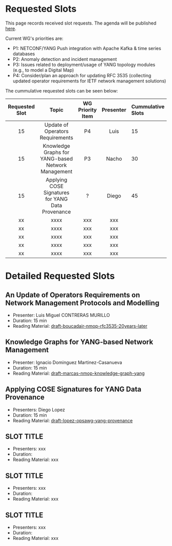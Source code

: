 # Requested Slots

This page records received slot requests. The agenda will be published [here](https://github.com/ietf-wg-nmop/IETF-Meetings/blob/main/120/agenda.md).

Current WG's priorities are:

* P1: NETCONF/YANG Push integration with Apache Kafka & time series databases
* P2: Anomaly detection and incident management
* P3: Issues related to deployment/usage of YANG topology modules (e.g., to model a Digital Map)
* P4: Consider/plan an approach for updating RFC 3535 (collecting updated operator requirements for IETF network management solutions)

The cummulative requested slots can be seen below:

| Requested Slot          | Topic              | WG Priority Item| Presenter | Cummulative Slots      |
|:-------------:|:-----------------:|:-----:|:-----:|:----------------|
| 15 | Update of Operators Requirements | P4 | Luis | 15    |
| 15 | Knowledge Graphs for YANG-based Network Management | P3| Nacho | 30    |
| 15 | Applying COSE Signatures for YANG Data Provenance | ? | Diego    | 45    |
| xx | xxxx | xxx    | xxx    |
| xx | xxxx | xxx    | xxx    |
| xx | xxxx | xxx    | xxx    |
| xx | xxxx | xxx    | xxx    |
| xx | xxxx | xxx    | xxx    |

# Detailed Requested Slots

## An Update of Operators Requirements on Network Management Protocols and Modelling

 * Presenter: Luis Miguel CONTRERAS MURILLO
 * Duration: 15 min
 * Reading Material: [draft-boucadair-nmop-rfc3535-20years-later](https://datatracker.ietf.org/doc/draft-boucadair-nmop-rfc3535-20years-later/)

## Knowledge Graphs for YANG-based Network Management

 * Presenter: Ignacio Dominguez Martinez-Casanueva
 * Duration: 15 min
 * Reading Material: [draft-marcas-nmop-knowledge-graph-yang](https://datatracker.ietf.org/doc/draft-marcas-nmop-knowledge-graph-yang/)

## Applying COSE Signatures for YANG Data Provenance

 * Presenters: Diego Lopez
 * Duration: 15 min
 * Reading Material: [draft-lopez-opsawg-yang-provenance](https://datatracker.ietf.org/doc/draft-lopez-opsawg-yang-provenance/)

## SLOT TITLE

 * Presenters: xxx
 * Duration:
 * Reading Material: xxx

## SLOT TITLE

 * Presenters: xxx
 * Duration:
 * Reading Material: xxx

## SLOT TITLE

 * Presenters: xxx
 * Duration:
 * Reading Material: xxx 
